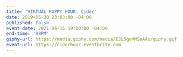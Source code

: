```yaml
---
title: 'VIRTUAL HAPPY HOUR: Cider'
date: 2019-05-30 23:03:00 -04:00
published: false
event-date: 2021-06-16 19:00:00 -04:00
end-time: '08PM'
giphy-url: https://media.giphy.com/media/E3L5goMMSoAAo/giphy.gif
event-url: https://ciderhour.eventbrite.com
---
```


